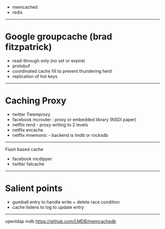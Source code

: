 
* memcached
* redis

--------------
# Google groupcache (brad fitzpatrick)

* read-through only (no set or expire)
* protobuf
* coordinated cache fill to prevent thundering herd
* replication of hot keys

--------------

# Caching Proxy

* twitter Twemproxy
* facebook mcrouter : proxy or embedded library (NSDI paper)
* netflix rend - proxy writing to 2 levels
* netflix evcache
* netflix mnemonic - backend is lmdb or rocksdb

--------------

Flash based cache

* facebook mcdipper 
* twitter fatcache

------------

# Salient points

* gumball entry to handle write + delete race condition
* cache listens to log to update entry

----------------

openldap mdb
https://github.com/LMDB/memcachedb

